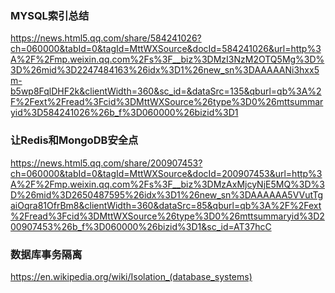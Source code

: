 ### MYSQL索引总结
https://news.html5.qq.com/share/584241026?ch=060000&tabId=0&tagId=MttWXSource&docId=584241026&url=http%3A%2F%2Fmp.weixin.qq.com%2Fs%3F__biz%3DMzI3NzM2OTQ5Mg%3D%3D%26mid%3D2247484163%26idx%3D1%26new_sn%3DAAAAANi3hxx5m-b5wp8FqlDHF2k&clientWidth=360&sc_id=&dataSrc=135&qburl=qb%3A%2F%2Fext%2Fread%3Fcid%3DMttWXSource%26type%3D0%26mttsummaryid%3D584241026%26b_f%3D060000%26bizid%3D1

### 让Redis和MongoDB安全点
https://news.html5.qq.com/share/200907453?ch=060000&tabId=0&tagId=MttWXSource&docId=200907453&url=http%3A%2F%2Fmp.weixin.qq.com%2Fs%3F__biz%3DMzAxMjcyNjE5MQ%3D%3D%26mid%3D2650487595%26idx%3D1%26new_sn%3DAAAAAA5VVutTgaiOqra81OfrBm8&clientWidth=360&dataSrc=85&qburl=qb%3A%2F%2Fext%2Fread%3Fcid%3DMttWXSource%26type%3D0%26mttsummaryid%3D200907453%26b_f%3D060000%26bizid%3D1&sc_id=AT37hcC

### 数据库事务隔离
https://en.wikipedia.org/wiki/Isolation_(database_systems)